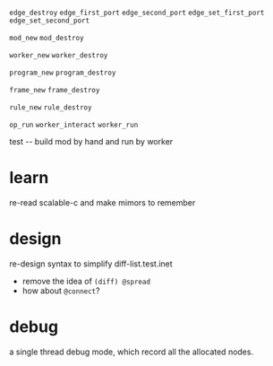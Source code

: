 `edge_destroy`
`edge_first_port`
`edge_second_port`
`edge_set_first_port`
`edge_set_second_port`

`mod_new`
`mod_destroy`

`worker_new`
`worker_destroy`

`program_new`
`program_destroy`

`frame_new`
`frame_destroy`

`rule_new`
`rule_destroy`

`op_run`
`worker_interact`
`worker_run`

test -- build mod by hand and run by worker

# learn

re-read scalable-c and make mimors to remember

# design

re-design syntax to simplify diff-list.test.inet

- remove the idea of `(diff) @spread`
- how about `@connect`?

# debug

a single thread debug mode, which record all the allocated nodes.

